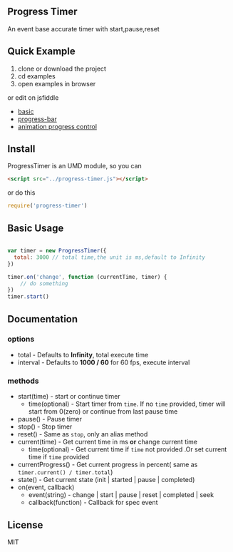 Progress Timer
--------------------
An event base accurate timer with start,pause,reset


Quick Example
-------------
1. clone or download the project
2. cd examples
3. open examples in browser

or edit on jsfiddle
- [basic](https://jsfiddle.net/yz39fzg0/)
- [progress-bar](https://jsfiddle.net/ffL813kw/1/)
- [animation progress control](https://homura.github.io/new-game-sweet-day/)

Install
-------
ProgressTimer is an UMD module, so you can
```html
<script src="../progress-timer.js"></script>
```
or do this
```javascript
require('progress-timer')
```

Basic Usage
-----------


```javascript

var timer = new ProgressTimer({
  total: 3000 // total time,the unit is ms,default to Infinity
})

timer.on('change', function (currentTime, timer) {
	// do something
})
timer.start()
```

Documentation
-------------
### options

- total - Defaults to **Infinity**, total execute time
- interval -  Defaults to **1000 / 60** for 60 fps, execute interval

### methods
- start(time) - start or continue timer
    - time(optional) - Start timer from `time`. If no `time` provided, timer will start from 0(zero) or continue from last pause time
- pause() - Pause timer
- stop() - Stop timer
- reset() - Same as `stop`, only an alias method
- current(time) - Get current time in ms **or** change current time
    - time(optional) - Get current time if `time` not provided .Or set current time if `time` provided
- currentProgress() - Get current progress in percent( same as `timer.current() / timer.total`)
- state() - Get current state (init | started | pause | completed)
- on(event, callback)
    - event(string) - change | start | pause | reset | completed | seek
    - callback(function) - Callback for spec event

License
-------
MIT
